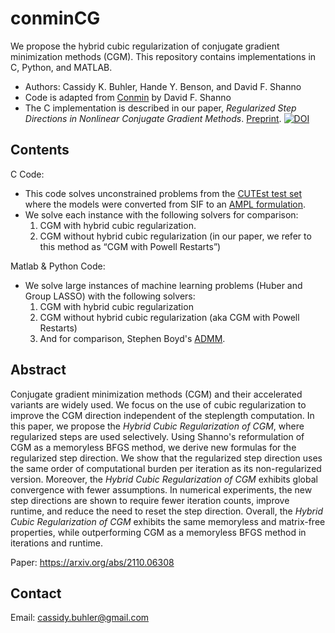 # conminCG
We propose the hybrid cubic regularization of conjugate gradient minimization methods (CGM). This repository contains implementations in C, Python, and MATLAB. 

- Authors: Cassidy K. Buhler, Hande Y. Benson, and David F. Shanno
- Code is adapted from [Conmin]((https://dl.acm.org/doi/pdf/10.1145/355921.355933)) by David F. Shanno
- The C implementation is described in our paper, *Regularized Step Directions in Nonlinear Conjugate Gradient Methods*. [Preprint](https://arxiv.org/abs/2110.06308). <a href="https://zenodo.org/doi/10.5281/zenodo.13315591"><img src="https://zenodo.org/badge/468032697.svg" alt="DOI"></a>

## Contents

C Code:
- This code solves unconstrained problems from the [CUTEst test set](https://github.com/ralna/CUTEst) where the models were converted from SIF to an [AMPL formulation](https://vanderbei.princeton.edu/ampl/nlmodels/cute/index.html).
- We solve each instance with the following solvers for comparison:
  1. CGM with hybrid cubic regularization.
  2. CGM without hybrid cubic regularization (in our paper, we refer to this method as “CGM with Powell Restarts”)



Matlab & Python Code:
- We solve large instances of machine learning problems (Huber and Group LASSO) with the following solvers:
  1. CGM with hybrid cubic regularization
  2. CGM without hybrid cubic regularization (aka CGM with Powell Restarts)
  3. And for comparison, Stephen Boyd's [ADMM](https://web.stanford.edu/~boyd/papers/admm/).

## Abstract 

Conjugate gradient minimization methods (CGM) and their accelerated variants are widely used. We focus on the use of cubic regularization to improve the CGM direction independent of the steplength computation. In this paper, we propose the *Hybrid Cubic Regularization of CGM*, where regularized steps are used selectively. Using Shanno's reformulation of CGM as a memoryless BFGS method, we derive new formulas for the regularized step direction. We show that the regularized step direction uses the same order of computational burden per iteration as its non-regularized version. Moreover, the *Hybrid Cubic Regularization of CGM* exhibits global convergence with fewer assumptions. In numerical experiments, the new step directions are shown to require fewer iteration counts, improve runtime, and reduce the need to reset the step direction. Overall, the *Hybrid Cubic Regularization of CGM* exhibits the same memoryless and matrix-free properties, while outperforming CGM as a memoryless BFGS method in iterations and runtime.

Paper: https://arxiv.org/abs/2110.06308

## Contact
Email: cassidy.buhler@gmail.com
